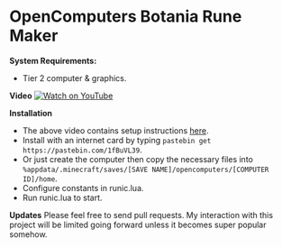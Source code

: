 OpenComputers Botania Rune Maker
=================================

**System Requirements:**
- Tier 2 computer & graphics.

**Video**
[![Watch on YouTube](https://img.youtube.com/vi/U3wnCnLW-Ww/0.jpg)](https://youtu.be/U3wnCnLW-Ww?t=10m40s)

**Installation**
- The above video contains setup instructions [here](https://youtu.be/U3wnCnLW-Ww?t=10m40s).
- Install with an internet card by typing `pastebin get https://pastebin.com/1fBuVL39`.
- Or just create the computer then copy the necessary files into `%appdata/.minecraft/saves/[SAVE NAME]/opencomputers/[COMPUTER ID]/home`.
- Configure constants in runic.lua.
- Run runic.lua to start.

**Updates**
Please feel free to send pull requests. My interaction with this project will be limited going forward unless it becomes super popular somehow.